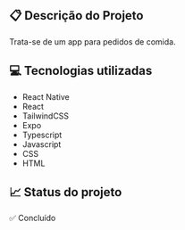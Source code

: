 ## 📋 Descrição do Projeto
Trata-se de um app para pedidos de comida.

## 💻 Tecnologias utilizadas
- React Native
- React
- TailwindCSS
- Expo
- Typescript
- Javascript
- CSS
- HTML

## 📈 Status do projeto
✅ Concluído
<!-- 🛠 Em construção -->

